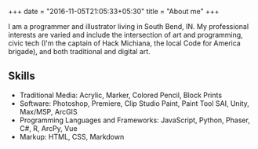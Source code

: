 +++
date = "2016-11-05T21:05:33+05:30"
title = "About me"
+++

I am a programmer and illustrator living in South Bend, IN. My professional interests are varied and include the intersection of art and programming, civic tech (I'm the captain of Hack Michiana, the local Code for America brigade), and both traditional and digital art. 

## Skills
* Traditional Media: Acrylic, Marker, Colored Pencil, Block Prints
* Software: Photoshop, Premiere, Clip Studio Paint, Paint Tool SAI, Unity,
Max/MSP, ArcGIS
* Programming Languages and Frameworks: JavaScript, Python, Phaser, C#, R, ArcPy, Vue
* Markup: HTML, CSS, Markdown
